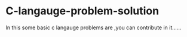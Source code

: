 # C-langauge-problem-solution
In this some basic c langauge problems are ,you can contribute in it......
